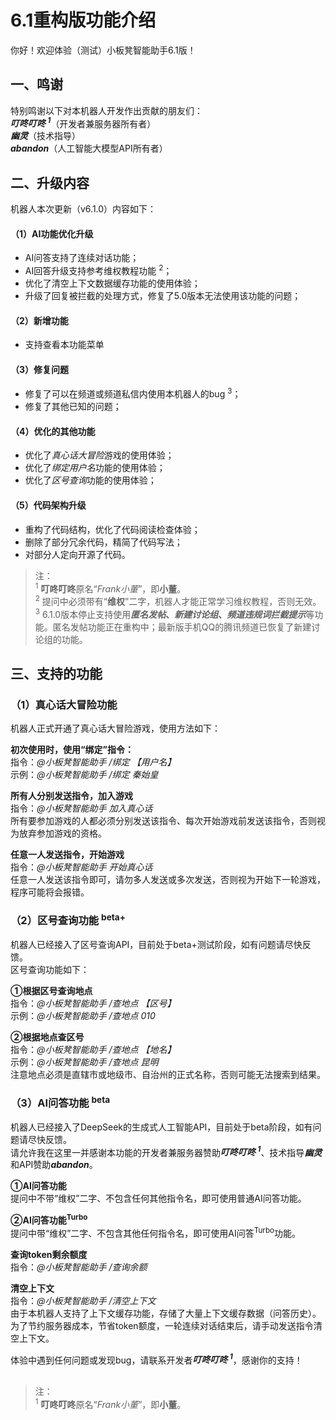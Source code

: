 # 6.1重构版功能介绍

你好！欢迎体验（测试）小板凳智能助手6.1版！



## 一、鸣谢

特别鸣谢以下对本机器人开发作出贡献的朋友们：<br>
***叮咚叮咚 <sup>1</sup>***（开发者兼服务器所有者）<br>
***幽灵***（技术指导）<br>
***abandon***（人工智能大模型API所有者）<br>


## 二、升级内容

机器人本次更新（v6.1.0）内容如下：<br>
#### （1）AI功能优化升级
- AI问答支持了连续对话功能；
- AI回答升级支持参考维权教程功能 <sup>2</sup>；
- 优化了清空上下文数据缓存功能的使用体验；
- 升级了回复被拦截的处理方式，修复了5.0版本无法使用该功能的问题；
#### （2）新增功能
- 支持查看本功能菜单
#### （3）修复问题
- 修复了可以在频道或频道私信内使用本机器人的bug <sup>3</sup>；
- 修复了其他已知的问题；
#### （4）优化的其他功能
- 优化了*真心话大冒险*游戏的使用体验；
- 优化了*绑定用户名*功能的使用体验；
- 优化了*区号查询*功能的使用体验；
#### （5）代码架构升级
- 重构了代码结构，优化了代码阅读检查体验；
- 删除了部分冗余代码，精简了代码写法；
- 对部分人定向开源了代码。

>注：<br>
<sup>1</sup> **叮咚叮咚**原名“*Frank小董*”，即**小董**。<br>
<sup>2</sup> 提问中必须带有“**维权**”二字，机器人才能正常学习维权教程，否则无效。<br>
<sup>3</sup> 6.1.0版本停止支持使用***匿名发帖*、*新建讨论组*、*频道违规词拦截提示***等功能。匿名发帖功能正在重构中；最新版手机QQ的腾讯频道已恢复了新建讨论组的功能。



## 三、支持的功能

### （1）真心话大冒险功能
机器人正式开通了真心话大冒险游戏，使用方法如下：

**初次使用时，使用“绑定”指令：**<br>
指令：*@小板凳智能助手 /绑定 【用户名】*<br>
示例：*@小板凳智能助手 /绑定 秦始皇*

**所有人分别发送指令，加入游戏**<br>
指令：*@小板凳智能助手 加入真心话*<br>
所有要参加游戏的人都必须分别发送该指令、每次开始游戏前发送该指令，否则视为放弃参加游戏的资格。

**任意一人发送指令，开始游戏**<br>
指令：*@小板凳智能助手 开始真心话*<br>
任意一人发送该指令即可，请勿多人发送或多次发送，否则视为开始下一轮游戏，程序可能将会报错。


### （2）区号查询功能 <sup>beta+</sup>
机器人已经接入了区号查询API，目前处于beta+测试阶段，如有问题请尽快反馈。<br>
区号查询功能如下：

**①根据区号查询地点**<br>
指令：*@小板凳智能助手 /查地点 【区号】*<br>
示例：*@小板凳智能助手 /查地点 010*

**②根据地点查区号**<br>
指令：*@小板凳智能助手 /查地点 【地名】*<br>
示例：*@小板凳智能助手 /查地点 昆明*<br>
注意地点必须是直辖市或地级市、自治州的正式名称，否则可能无法搜索到结果。


### （3）AI问答功能 <sup>beta</sup>
机器人已经接入了DeepSeek的生成式人工智能API，目前处于beta阶段，如有问题请尽快反馈。<br>
请允许我在这里一并感谢本功能的开发者兼服务器赞助***叮咚叮咚 <sup>1</sup>***、技术指导***幽灵***和API赞助***abandon***。

**①AI问答功能**<br>
提问中不带“维权”二字、不包含任何其他指令名，即可使用普通AI问答功能。

**②AI问答功能<sup>Turbo</sup>**<br>
提问中带“维权”二字、不包含其他任何指令名，即可使用AI问答<sup>Turbo</sup>功能。

**查询token剩余额度**<br>
指令：*@小板凳智能助手 /查询余额*

**清空上下文**<br>
指令：*@小板凳智能助手 /清空上下文*<br>
由于本机器人支持了上下文缓存功能，存储了大量上下文缓存数据（问答历史）。<br>
为了节约服务器成本，节省token额度，一轮连续对话结束后，请手动发送指令清空上下文。




体验中遇到任何问题或发现bug，请联系开发者***叮咚叮咚 <sup>1</sup>***，感谢你的支持！<br><br>


>注：<br>
<sup>1</sup> **叮咚叮咚**原名“*Frank小董*”，即**小董**。<br>
